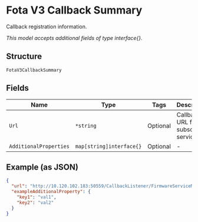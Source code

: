 
# Fota V3 Callback Summary

Callback registration information.

*This model accepts additional fields of type interface{}.*

## Structure

`FotaV3CallbackSummary`

## Fields

| Name | Type | Tags | Description |
|  --- | --- | --- | --- |
| `Url` | `*string` | Optional | Callback URL for an subscribed service. |
| `AdditionalProperties` | `map[string]interface{}` | Optional | - |

## Example (as JSON)

```json
{
  "url": "http://10.120.102.183:50559/CallbackListener/FirmwareServiceMessages.asmx",
  "exampleAdditionalProperty": {
    "key1": "val1",
    "key2": "val2"
  }
}
```

